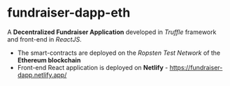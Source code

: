 # fundraiser-dapp-eth

A **Decentralized Fundraiser Application** developed in *Truffle* framework and front-end in *ReactJS*.

- The smart-contracts are deployed on the *Ropsten Test Network* of the **Ethereum blockchain**
- Front-end React application is deployed on **Netlify** - https://fundraiser-dapp.netlify.app/
